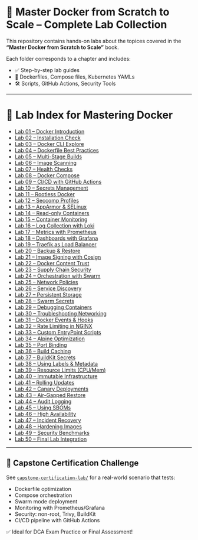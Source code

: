 # 🐳 Master Docker from Scratch to Scale – Complete Lab Collection 

This repository contains hands-on labs about the topices covered in the **“Master Docker from Scratch to Scale”** book.

Each folder corresponds to a chapter and includes:
- ✅ Step-by-step lab guides
- 🐳 Dockerfiles, Compose files, Kubernetes YAMLs
- 🛠️ Scripts, GitHub Actions, Security Tools

---

# 📘 Lab Index for Mastering Docker

- [Lab 01 – Docker Introduction](./01_docker-introduction/README.md)
- [Lab 02 – Installation Check](./02_installation-check/README.md)
- [Lab 03 – Docker CLI Explore](./03_docker-cli-explore/README.md)
- [Lab 04 – Dockerfile Best Practices](./04_dockerfile-best-practices/README.md)
- [Lab 05 – Multi-Stage Builds](./05_multi-stage-builds/README.md)
- [Lab 06 – Image Scanning](./06_image-scanning/README.md)
- [Lab 07 – Health Checks](./07_health-checks/README.md)
- [Lab 08 – Docker Compose](./08_docker-compose/README.md)
- [Lab 09 – CI/CD with GitHub Actions](./09_ci-cd-with-github-actions/README.md)
- [Lab 10 – Secrets Management](./10_secrets-management/README.md)
- [Lab 11 – Rootless Docker](./11_rootless-docker/README.md)
- [Lab 12 – Seccomp Profiles](./12_seccomp-profiles/README.md)
- [Lab 13 – AppArmor & SELinux](./13_apparmor-and-selinux/README.md)
- [Lab 14 – Read-only Containers](./14_read-only-containers/README.md)
- [Lab 15 – Container Monitoring](./15_container-monitoring/README.md)
- [Lab 16 – Log Collection with Loki](./16_log-collection-with-loki/README.md)
- [Lab 17 – Metrics with Prometheus](./17_metrics-with-prometheus/README.md)
- [Lab 18 – Dashboards with Grafana](./18_dashboards-with-grafana/README.md)
- [Lab 19 – Traefik as Load Balancer](./19_traefik-as-load-balancer/README.md)
- [Lab 20 – Backup & Restore](./20_backup-and-restore/README.md)
- [Lab 21 – Image Signing with Cosign](./21_image-signing-with-cosign/README.md)
- [Lab 22 – Docker Content Trust](./22_docker-content-trust/README.md)
- [Lab 23 – Supply Chain Security](./23_supply-chain-security/README.md)
- [Lab 24 – Orchestration with Swarm](./24_orchestration-with-swarm/README.md)
- [Lab 25 – Network Policies](./25_network-policies/README.md)
- [Lab 26 – Service Discovery](./26_service-discovery/README.md)
- [Lab 27 – Persistent Storage](./27_persistent-storage/README.md)
- [Lab 28 – Swarm Secrets](./28_swarm-secrets/README.md)
- [Lab 29 – Debugging Containers](./29_debugging-containers/README.md)
- [Lab 30 – Troubleshooting Networking](./30_troubleshooting-networking/README.md)
- [Lab 31 – Docker Events & Hooks](./31_docker-events-and-hooks/README.md)
- [Lab 32 – Rate Limiting in NGINX](./32_rate-limiting-in-nginx/README.md)
- [Lab 33 – Custom EntryPoint Scripts](./33_custom-entrypoint-scripts/README.md)
- [Lab 34 – Alpine Optimization](./34_alpine-optimization/README.md)
- [Lab 35 – Port Binding](./35_port-binding/README.md)
- [Lab 36 – Build Caching](./36_build-caching/README.md)
- [Lab 37 – BuildKit Secrets](./37_buildkit-secrets/README.md)
- [Lab 38 – Using Labels & Metadata](./38_using-labels-and-metadata/README.md)
- [Lab 39 – Resource Limits (CPU/Mem)](./39_resource-limits-(cpu-mem)/README.md)
- [Lab 40 – Immutable Infrastructure](./40_immutable-infrastructure/README.md)
- [Lab 41 – Rolling Updates](./41_rolling-updates/README.md)
- [Lab 42 – Canary Deployments](./42_canary-deployments/README.md)
- [Lab 43 – Air-Gapped Restore](./43_air-gapped-restore/README.md)
- [Lab 44 – Audit Logging](./44_audit-logging/README.md)
- [Lab 45 – Using SBOMs](./45_using-sboms/README.md)
- [Lab 46 – High Availability](./46_high-availability/README.md)
- [Lab 47 – Incident Recovery](./47_incident-recovery/README.md)
- [Lab 48 – Hardening Images](./48_hardening-images/README.md)
- [Lab 49 – Security Benchmarks](./49_security-benchmarks/README.md)
- [Lab 50 – Final Lab Integration](./50_final-lab-integration/README.md)

---

## 🏁 Capstone Certification Challenge

See [`capstone-certification-lab/`](./capstone-certification-lab/) for a real-world scenario that tests:

- Dockerfile optimization
- Compose orchestration
- Swarm mode deployment
- Monitoring with Prometheus/Grafana
- Security: non-root, Trivy, BuildKit
- CI/CD pipeline with GitHub Actions

✅ Ideal for DCA Exam Practice or Final Assessment!

